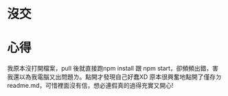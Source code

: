 # 沒交
# 心得
我原本沒打開檔案，pull 後就直接跑npm install 跟 npm start，卻頻頻出錯，害我還以為我電腦又出問題ㄌ。點開才發現自己好蠢XD
原本很興奮地點開了僅存ㄉreadme.md，可惜裡面沒有信，想必連假真的過得充實又開心!
